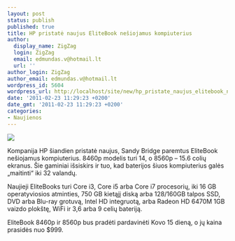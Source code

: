 ```yaml
---
layout: post
status: publish
published: true
title: HP pristatė naujus EliteBook nešiojamus kompiuterius
author:
  display_name: ZigZag
  login: ZigZag
  email: edmundas.v@hotmail.lt
  url: ''
author_login: ZigZag
author_email: edmundas.v@hotmail.lt
wordpress_id: 5604
wordpress_url: http://localhost/site/new/hp_pristate_naujus_elitebook_nesiojamus_kompiuterius/
date: '2011-02-23 11:29:23 +0200'
date_gmt: '2011-02-23 11:29:23 +0200'
categories:
- Naujienos
---
```

<div class="imgright"><img src="http://technews.lt/upload/6530d4c419cb3d106f07458a46e620a438.jpg"  /></div>
<p>Kompanija HP šiandien pristatė naujus, Sandy Bridge paremtus EliteBook nešiojamus kompiuterius. 8460p modelis turi 14, o 8560p – 15.6 colių ekranus. Šie gaminiai išsiskirs ir tuo, kad baterijos šiuos kompiuterius galės „maitinti“ iki 32 valandų.</p>
<p>Naujieji  EliteBooks turi Core i3, Core i5 arba Core i7 procesorių, iki 16 GB operatyviosios atminties, 750 GB kietąjį diską arba 128/160GB talpos SSD, DVD arba Blu-ray grotuvą, Intel HD integruotą, arba Radeon HD 6470M 1GB vaizdo plokštę, WiFi ir 3,6 arba 9 celių bateriją.</p>
<p>EliteBook 8460p ir 8560p bus pradėti pardavinėti Kovo 15 dieną, o jų kaina prasidės nuo $999.<br /></p>
